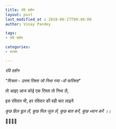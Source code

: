 ```yaml
---
title: रवि दर्शन
layout: post
last_modified_at : 2018-06-17T09:40:00
author: Vinay Pandey

tags:
- रवि दर्शन

categories:
- मध्यम

---
```


*रवि दर्शन*

_*"मित्रता - उत्तम रिश्ता*_
*_जो निभा गया -वो फरिश्ता_*"

तो आइए 
आज कोई एक रिश्ता तो निभा लें,

इस रविवार भी, 
हर रविवार की वही चार लाइनें

*कुछ हिल डुल लें,*
*कुछ मिल जुल लें,*
*कुछ बात करें,*
*कुछ ध्यान करें ।।*

🙏🌷🌷🙏
